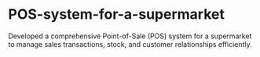 # POS-system-for-a-supermarket
﻿﻿Developed a comprehensive Point-of-Sale (POS) system for a supermarket to manage sales transactions, stock, and customer relationships efficiently.
